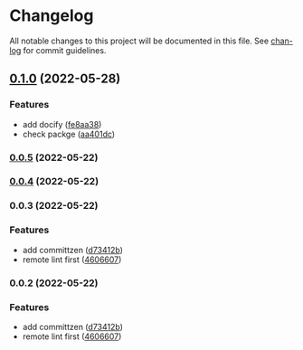 # Changelog

All notable changes to this project will be documented in this file. See [chan-log](https://github.com/conventional-changelog/chan-log) for commit guidelines.

## [0.1.0](https://github.com/YanPanMichael/ferry-mw-core/compare/v0.0.5...v0.1.0) (2022-05-28)


### Features

* add docify ([fe8aa38](https://github.com/YanPanMichael/ferry-mw-core/commit/fe8aa38d26fb1491c7f7428d33c754a48a54bf69))
* check packge ([aa401dc](https://github.com/YanPanMichael/ferry-mw-core/commit/aa401dcb571ce1c0bca5dd5c828b73ed36d1c11f))

### [0.0.5](https://github.com/YanPanMichael/ferry-mw-core/compare/v0.0.4...v0.0.5) (2022-05-22)

### [0.0.4](https://github.com/YanPanMichael/ferry-mw-core/compare/v0.0.3...v0.0.4) (2022-05-22)

### 0.0.3 (2022-05-22)


### Features

* add committzen ([d73412b](https://github.com/YanPanMichael/ferry-mw-core/commit/d73412bce4f7dec171b7024a6006521d8eefee52))
* remote lint first ([4606607](https://github.com/YanPanMichael/ferry-mw-core/commit/46066075966023df634ae6367c8ac7210723372c))

### 0.0.2 (2022-05-22)


### Features

* add committzen ([d73412b](https://github.com/YanPanMichael/ferry-mw-core/commit/d73412bce4f7dec171b7024a6006521d8eefee52))
* remote lint first ([4606607](https://github.com/YanPanMichael/ferry-mw-core/commit/46066075966023df634ae6367c8ac7210723372c))
